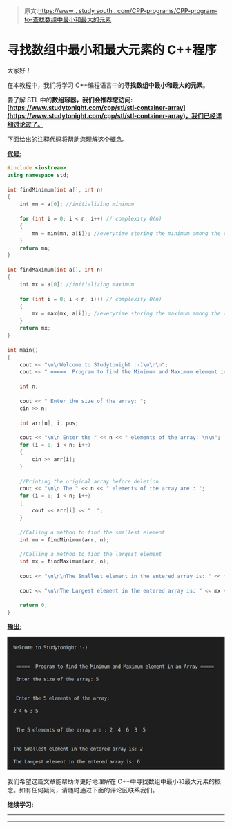 > 原文:[https://www . study south . com/CPP-programs/CPP-program-to-查找数组中最小和最大的元素](https://www.studytonight.com/cpp-programs/cpp-program-to-find-the-smallest-and-largest-element-in-an-array)

# 寻找数组中最小和最大元素的 C++程序

大家好！

在本教程中，我们将学习 C++编程语言中的**寻找数组中最小和最大的元素**。

要了解 STL 中的**数组容器，我们会推荐您访问:[https://www.studytonight.com/cpp/stl/stl-container-array](https://www.studytonight.com/cpp/stl/stl-container-array)，我们已经详细讨论过了。**

下面给出的注释代码将帮助您理解这个概念。

<u>**代号:**</u>

```cpp
#include <iostream>
using namespace std;

int findMinimum(int a[], int n)
{
    int mn = a[0]; //initializing minimum

    for (int i = 0; i < n; i++) // complexity O(n)
    {
        mn = min(mn, a[i]); //everytime storing the minimum among the current minimum and the current element
    }
    return mn;
}

int findMaximum(int a[], int n)
{
    int mx = a[0]; //initializing maximum

    for (int i = 0; i < n; i++) // complexity O(n)
    {
        mx = max(mx, a[i]); //everytime storing the maximum among the current maximum and the current element
    }
    return mx;
}

int main()
{
    cout << "\n\nWelcome to Studytonight :-)\n\n\n";
    cout << " =====  Program to find the Minimum and Maximum element in an Array ===== \n\n";

    int n;

    cout << " Enter the size of the array: ";
    cin >> n;

    int arr[n], i, pos;

    cout << "\n\n Enter the " << n << " elements of the array: \n\n";
    for (i = 0; i < n; i++)
    {
        cin >> arr[i];
    }

    //Printing the original array before deletion
    cout << "\n\n The " << n << " elements of the array are : ";
    for (i = 0; i < n; i++)
    {
        cout << arr[i] << "  ";
    }

    //Calling a method to find the smallest element
    int mn = findMinimum(arr, n);

    //Calling a method to find the largest element
    int mx = findMaximum(arr, n);

    cout << "\n\n\nThe Smallest element in the entered array is: " << mn;

    cout << "\n\nThe Largest element in the entered array is: " << mx << "\n\n\n";

    return 0;
} 
```

<u>**输出:**</u>

**![C++ Min and Max of array](img/59913741ae6e1eda5dbe38139bf88d15.png)**

我们希望这篇文章能帮助你更好地理解在 C++中寻找数组中最小和最大元素的概念。如有任何疑问，请随时通过下面的评论区联系我们。

**继续学习:**

* * *

* * *